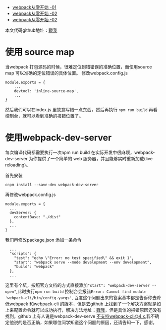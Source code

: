 * [webpack从零开始 -01](https://juejin.im/post/6893875335042564109/)
* [webpack从零开始 -02](https://juejin.im/post/6893536527469510664)
* [webpack从零开始 -02](https://juejin.im/post/6893536752812687367)

本文代码github地址：[戳我](https://github.com/ww028/webpack-learning/tree/dev-4.0)

# 使用 source map
当webpack 打包源码的时候，很难定位到错错误的准确位置，而使用source map 可以准确的定位错误的具体位置。
修改webpack.config.js
```
module.exports = {
    ...
    devtool: 'inline-source-map',
    ...
}
```
然后我们可以在index.js 里故意写错一点东西，然后再执行 ```npm run build``` 再看控制台，就可以看到准确的报错位置了。

# 使用webpack-dev-server
每次编译代码都需要执行一次npm run build 在实际开发中很麻烦，webpack-dev-server 为你提供了一个简单的 web 服务器，并且能够实时重新加载(live reloading)。

首先安装
``` 
cnpm install --save-dev webpack-dev-server
```
再修改webpack.config.js
```
module.exports = {
  ...
  devServer: {
    contentBase: "./dist"
  },
  ...
}
```
我们再修改package.json 添加一条命令
```
  ...
  "scripts": {
    "test": "echo \"Error: no test specified\" && exit 1",
    "start": "webpack serve --mode development --env development",
    "build": "webpack"
  },
  ...
```
这里有个坑，按照官方文档的方式直接添加```"start": "webpack-dev-server --open"```,此时执行```npm run build``` 控制台会报错```Error: Cannot find module 'webpack-cli/bin/config-yargs'```, 百度这个问题出来的答案基本都是告诉你去降低webpack 和webpack-cli 的版本，但是去github 上找到了一个解决方案就是如上来配置命令就可以成功执行，解决方法地址：[戳我](https://github.com/webpack/webpack-dev-server/issues/2759#issuecomment-707458759)，但是具体的报错原因还没有找到，github 上有人说是webpack-dev-serve 不支持webpack-cli@4.x,我不确定他说的是否正确，如果哪位同学知道这个问题的原因，还请告知一下，感谢。